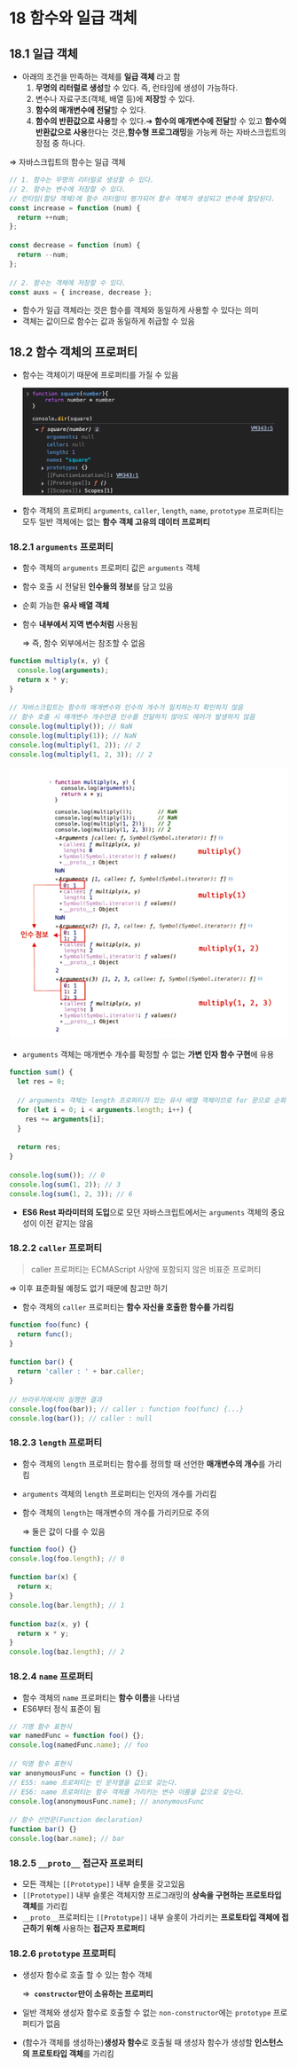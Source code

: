 # 18 함수와 일급 객체

## 18.1 일급 객체

- 아래의 조건을 만족하는 객체를 **일급 객체** 라고 함
  1. **무명의 리터럴로 생성**할 수 있다. 즉, 런타임에 생성이 가능하다.
  2. 변수나 자료구조(객체, 배열 등)에 **저장**할 수 있다.
  3. **함수의 매개변수에 전달**할 수 있다.
  4. **함수의 반환값으로 사용**할 수 있다.➔ **함수의 매개변수에 전달**할 수 있고 **함수의 반환값으로 사용**한다는 것은,**함수형 프로그래밍**을 가능케 하는 자바스크립트의 장점 중 하나다.

⇒ 자바스크립트의 함수는 일급 객체

```jsx
// 1. 함수는 무명의 리터럴로 생성할 수 있다.
// 2. 함수는 변수에 저장할 수 있다.
// 런타임(할당 객체)에 함수 리터럴이 평가되어 함수 객체가 생성되고 변수에 할당된다.
const increase = function (num) {
  return ++num;
};

const decrease = function (num) {
  return --num;
};

// 2. 함수는 객체에 저장할 수 있다.
const auxs = { increase, decrease };
```

- 함수가 일급 객체라는 것은 함수를 객체와 동일하게 사용할 수 있다는 의미
- 객체는 값이므로 함수는 값과 동일하게 취급할 수 있음

## 18.2 함수 객체의 프로퍼티

- 함수는 객체이기 때문에 프로퍼티를 가질 수 있음

  ![](./public/chap18/18-1.png)

- 함수 객체의 프로퍼티 `arguments`, `caller`, `length`, `name`, `prototype` 프로퍼티는 모두 일반 객체에는 없는 **함수 객체 고유의 데이터 프로퍼티**

### 18.2.1 `arguments` 프로퍼티

- 함수 객체의 `arguments` 프로퍼티 값은 `arguments` 객체
- 함수 호출 시 전달된 **인수들의 정보**를 담고 있음
- 순회 가능한 **유사 배열 객체**
- 함수 **내부에서 지역 변수처럼** 사용됨

  ⇒ 즉, 함수 외부에서는 참조할 수 없음

```jsx
function multiply(x, y) {
  console.log(arguments);
  return x * y;
}

// 자바스크립트는 함수의 매개변수와 인수의 개수가 일치하는지 확인하지 않음
// 함수 호출 시 매개변수 개수만큼 인수를 전달하지 않아도 에러가 발생하지 않음
console.log(multiply()); // NaN
console.log(multiply(1)); // NaN
console.log(multiply(1, 2)); // 2
console.log(multiply(1, 2, 3)); // 2
```

![](./public/chap18/18-2.png)

- `arguments` 객체는 매개변수 개수를 확정할 수 없는 **가변 인자 함수 구현**에 유용

```jsx
function sum() {
  let res = 0;

  // arguments 객체는 length 프로퍼티가 있는 유사 배열 객체이므로 for 문으로 순회 가능
  for (let i = 0; i < arguments.length; i++) {
    res += arguments[i];
  }

  return res;
}

console.log(sum()); // 0
console.log(sum(1, 2)); // 3
console.log(sum(1, 2, 3)); // 6
```

- **ES6 Rest 파라미터의 도입**으로 모던 자바스크립트에서는 `arguments` 객체의 중요성이 이전 같지는 않음

### 18.2.2 `caller` 프로퍼티

> caller 프로퍼티는 ECMAScript 사양에 포함되지 않은 비표준 프로퍼티

⇒ 이후 표준화될 예정도 없기 때문에 참고만 하기

- 함수 객체의 `caller` 프로퍼티는 **함수 자신을 호출한 함수를 가리킴**

```jsx
function foo(func) {
  return func();
}

function bar() {
  return 'caller : ' + bar.caller;
}

// 브라우저에서의 실행한 결과
console.log(foo(bar)); // caller : function foo(func) {...}
console.log(bar()); // caller : null
```

### 18.2.3 `length` 프로퍼티

- 함수 객체의 `length` 프로퍼티는 함수를 정의할 때 선언한 **매개변수의 개수**를 가리킴
- `arguments` 객체의 `length` 프로퍼티는 인자의 개수를 가리킴
- 함수 객체의 `length`는 매개변수의 개수를 가리키므로 주의

  ⇒ 둘은 값이 다를 수 있음

```jsx
function foo() {}
console.log(foo.length); // 0

function bar(x) {
  return x;
}
console.log(bar.length); // 1

function baz(x, y) {
  return x * y;
}
console.log(baz.length); // 2
```

### 18.2.4 `name` 프로퍼티

- 함수 객체의 `name` 프로퍼티는 **함수 이름**을 나타냄
- ES6부터 정식 표준이 됨

```jsx
// 기명 함수 표현식
var namedFunc = function foo() {};
console.log(namedFunc.name); // foo

// 익명 함수 표현식
var anonymousFunc = function () {};
// ES5: name 프로퍼티는 빈 문자열을 값으로 갖는다.
// ES6: name 프로퍼티는 함수 객체를 가리키는 변수 이름을 값으로 갖는다.
console.log(anonymousFunc.name); // anonymousFunc

// 함수 선언문(Function declaration)
function bar() {}
console.log(bar.name); // bar
```

### 18.2.5 `__proto__` 접근자 프로퍼티

- 모든 객체는 `[[Prototype]]` 내부 슬롯을 갖고있음
- `[[Prototype]]` 내부 슬롯은 객체지향 프로그래밍의 **상속을 구현하는 프로토타입 객체**를 가리킴
- `__proto__`프로퍼티는 `[[Prototype]]` 내부 슬롯이 가리키는 **프로토타입 객체에 접근하기 위해** 사용하는 **접근자 프로퍼티**

### 18.2.6 `prototype` 프로퍼티

- 생성자 함수로 호출 할 수 있는 함수 객체

  ⇒  **`constructor`만이 소유하는 프로퍼티**

- 일반 객체와 생성자 함수로 호출할 수 없는 `non-constructor`에는 `prototype` 프로퍼티가 없음
- (함수가 객체를 생성하는)**생성자 함수**로 호출될 때 생성자 함수가 생성할 **인스턴스의 프로토타입 객체**를 가리킴
